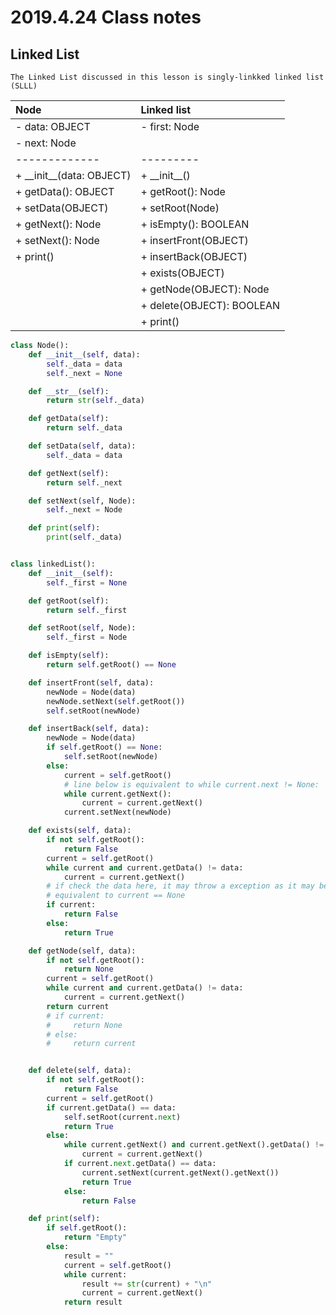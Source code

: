 2019.4.24 Class notes
======

Linked List
------

`The Linked List discussed in this lesson is singly-linkked linked list (SLLL)`

| Node                       | Linked list               |
| :------------------------- |:--------------------------|
| - data: OBJECT             | - first: Node             |
| - next: Node               |                           |
| -------------              | ---------                 |
| + \_\_init__(data: OBJECT) | + \_\_init__()            |
| + getData(): OBJECT        | + getRoot(): Node         |
| + setData(OBJECT)          | + setRoot(Node)           |
| + getNext(): Node          | + isEmpty(): BOOLEAN      |
| + setNext(): Node          | + insertFront(OBJECT)     |
| + print()                  | + insertBack(OBJECT)      |
|                            | + exists(OBJECT)          |
|                            | + getNode(OBJECT): Node   |
|                            | + delete(OBJECT): BOOLEAN |
|                            | + print()                 |

```python
class Node():
    def __init__(self, data):
        self._data = data
        self._next = None

    def __str__(self):
        return str(self._data)

    def getData(self):
        return self._data

    def setData(self, data):
        self._data = data

    def getNext(self):
        return self._next

    def setNext(self, Node):
        self._next = Node

    def print(self):
        print(self._data)


class linkedList():
    def __init__(self):
        self._first = None

    def getRoot(self):
        return self._first

    def setRoot(self, Node):
        self._first = Node

    def isEmpty(self):
        return self.getRoot() == None

    def insertFront(self, data):
        newNode = Node(data)
        newNode.setNext(self.getRoot())
        self.setRoot(newNode)

    def insertBack(self, data):
        newNode = Node(data)
        if self.getRoot() == None:
            self.setRoot(newNode)
        else:
            current = self.getRoot()
            # line below is equivalent to while current.next != None:
            while current.getNext():
                current = current.getNext()
            current.setNext(newNode)

    def exists(self, data):
        if not self.getRoot():
            return False
        current = self.getRoot()
        while current and current.getData() != data:
            current = current.getNext()
        # if check the data here, it may throw a exception as it may be a None, and None.data gives a exception
        # equivalent to current == None
        if current:
            return False
        else:
            return True

    def getNode(self, data):
        if not self.getRoot():
            return None
        current = self.getRoot()
        while current and current.getData() != data:
            current = current.getNext()
        return current
        # if current:
        #     return None
        # else:
        #     return current


    def delete(self, data):
        if not self.getRoot():
            return False
        current = self.getRoot()
        if current.getData() == data:
            self.setRoot(current.next)
            return True
        else:
            while current.getNext() and current.getNext().getData() != data:
                current = current.getNext()
            if current.next.getData() == data:
                current.setNext(current.getNext().getNext())
                return True
            else:
                return False

    def print(self):
        if self.getRoot():
            return "Empty"
        else:
            result = ""
            current = self.getRoot()
            while current:
                result += str(current) + "\n"
                current = current.getNext()
            return result
```
